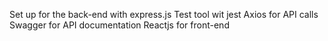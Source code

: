 Set up for the back-end with express.js
Test tool wit jest
Axios for API calls
Swagger for API documentation
Reactjs for front-end
